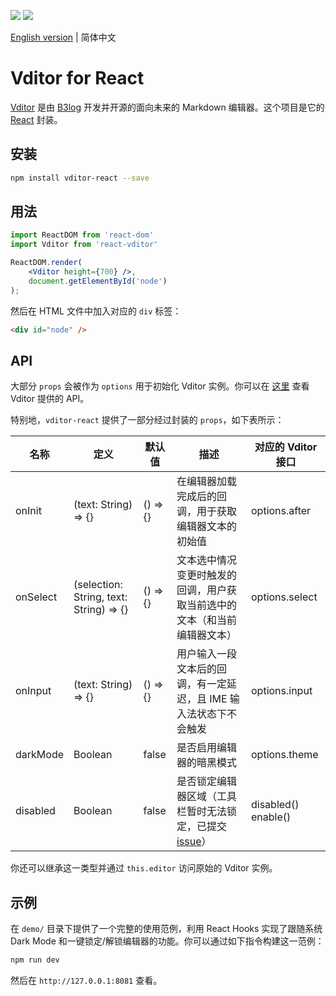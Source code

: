 <a title="MIT" target="_blank" href="https://opensource.org/licenses/MIT"><img src="http://img.shields.io/npm/l/vditor-react"></a>
<a title="vditor-react" target="_blank" href="https://www.npmjs.com/package/vditor-react"><img src="http://img.shields.io/npm/v/vditor-react"></a>

[English version](README.md) | 简体中文

# Vditor for React

[Vditor](https://github.com/Vanessa219/vditor) 是由 [B3log](https://b3log.org) 开发并开源的面向未来的 Markdown 编辑器。这个项目是它的 [React](https://reactjs.org) 封装。

## 安装

<!-- ### 通过 NPM -->

```bash
npm install vditor-react --save
```

## 用法

```jsx
import ReactDOM from 'react-dom'
import Vditor from 'react-vditor'

ReactDOM.render(
	<Vditor height={700} />, 
	document.getElementById('node')
);
```

然后在 HTML 文件中加入对应的 `div` 标签：

```html
<div id="node" />
```

## API

大部分 `props` 会被作为 `options` 用于初始化 Vditor 实例。你可以在 [这里](https://hacpai.com/article/1549638745630) 查看 Vditor 提供的 API。

特别地，`vditor-react` 提供了一部分经过封装的 `props`，如下表所示：

| 名称       | 定义                                      | 默认值      | 描述                                                                                | 对应的 Vditor 接口       |
|----------|-----------------------------------------|----------|-----------------------------------------------------------------------------------|---------------------|
| onInit   | (text: String) => {}                    | () => {} | 在编辑器加载完成后的回调，用于获取编辑器文本的初始值                                                        | options.after       |
| onSelect | (selection: String, text: String) => {} | () => {} | 文本选中情况变更时触发的回调，用户获取当前选中的文本（和当前编辑器文本）                                              | options.select      |
| onInput  | (text: String) => {}                    | () => {} | 用户输入一段文本后的回调，有一定延迟，且 IME 输入法状态下不会触发                                               | options.input       |
| darkMode | Boolean                                 | false    | 是否启用编辑器的暗黑模式                                                                      | options.theme       |
| disabled | Boolean                                 | false    | 是否锁定编辑器区域（工具栏暂时无法锁定，已提交 [issue](https://github.com/Vanessa219/vditor/issues/197)） | disabled() enable() |

你还可以继承这一类型并通过 `this.editor` 访问原始的 Vditor 实例。

## 示例

在 `demo/` 目录下提供了一个完整的使用范例，利用 React Hooks 实现了跟随系统 Dark Mode 和一键锁定/解锁编辑器的功能。你可以通过如下指令构建这一范例：

```bash
npm run dev
```

然后在 `http://127.0.0.1:8081` 查看。